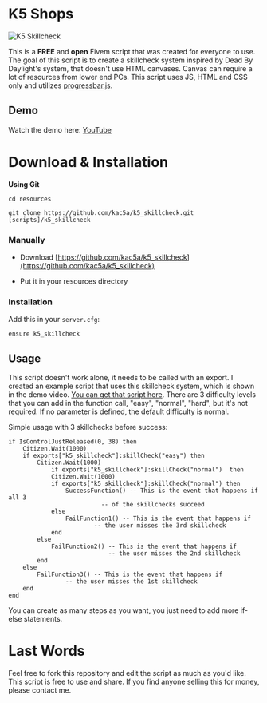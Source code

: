 # K5 Shops

![K5 Skillcheck](https://i.imgur.com/i5D1xpK.jpg)

This is a **FREE** and **open** Fivem script that was created for everyone to use. The goal of this script is to create a skillcheck system inspired by Dead By Daylight's system, that doesn't use HTML canvases. Canvas can require a lot of resources from lower end PCs. This script uses JS, HTML and CSS only and utilizes [progressbar.js](https://github.com/kimmobrunfeldt/progressbar.js).

## Demo

Watch the demo here: [YouTube](https://www.youtube.com/watch?v=U9lGNTcdltk)

# Download & Installation

**Using Git**

```
cd resources

git clone https://github.com/kac5a/k5_skillcheck.git [scripts]/k5_skillcheck
```

### Manually

- Download [https://github.com/kac5a/k5_skillcheck](https://github.com/kac5a/k5_skillcheck)

- Put it in your resources directory

### Installation

Add this in your `server.cfg`:

```
ensure k5_skillcheck
```

## Usage

This script doesn't work alone, it needs to be called with an export. I created an example script that uses this skillcheck system, which is shown in the demo video. [You can get that script here](https://github.com/kac5a/k5_skillcheck_example/tree/main). There are 3 difficulty levels that you can add in the function call, "easy", "normal", "hard", but it's not required. If no parameter is defined, the default difficulty is normal.

Simple usage with 3 skillchecks before success:

    if IsControlJustReleased(0, 38) then
    	Citizen.Wait(1000)
    	if exports["k5_skillcheck"]:skillCheck("easy") then
    		Citizen.Wait(1000)
    	    	if exports["k5_skillcheck"]:skillCheck("normal")  then
    			Citizen.Wait(1000)
    			if exports["k5_skillcheck"]:skillCheck("normal") then
    				SuccessFunction() -- This is the event that happens if all 3
    						  -- of the skillchecks succeed
    			else
    				FailFunction1() -- This is the event that happens if
    						-- the user misses the 3rd skillcheck
    			end
    		else
    			FailFunction2() -- This is the event that happens if
    			                -- the user misses the 2nd skillcheck
    		end
    	else
    		FailFunction3() -- This is the event that happens if
    				-- the user misses the 1st skillcheck
    	end
    end

You can create as many steps as you want, you just need to add more if-else statements.

# Last Words

Feel free to fork this repository and edit the script as much as you'd like. This script is free to use and share. If you find anyone selling this for money, please contact me.
